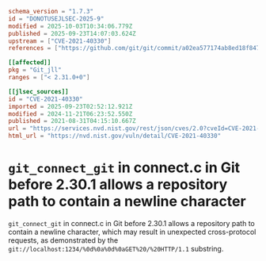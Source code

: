```toml
schema_version = "1.7.3"
id = "DONOTUSEJLSEC-2025-9"
modified = 2025-10-03T10:34:06.779Z
published = 2025-09-23T14:07:03.624Z
upstream = ["CVE-2021-40330"]
references = ["https://github.com/git/git/commit/a02ea577174ab8ed18f847cf1693f213e0b9c473", "https://github.com/git/git/compare/v2.30.0...v2.30.1", "https://lists.debian.org/debian-lts-announce/2022/10/msg00014.html", "https://github.com/git/git/commit/a02ea577174ab8ed18f847cf1693f213e0b9c473", "https://github.com/git/git/compare/v2.30.0...v2.30.1", "https://lists.debian.org/debian-lts-announce/2022/10/msg00014.html"]

[[affected]]
pkg = "Git_jll"
ranges = ["< 2.31.0+0"]

[[jlsec_sources]]
id = "CVE-2021-40330"
imported = 2025-09-23T02:52:12.921Z
modified = 2024-11-21T06:23:52.550Z
published = 2021-08-31T04:15:10.667Z
url = "https://services.nvd.nist.gov/rest/json/cves/2.0?cveId=CVE-2021-40330"
html_url = "https://nvd.nist.gov/vuln/detail/CVE-2021-40330"
```

# `git_connect_git` in connect.c in Git before 2.30.1 allows a repository path to contain a newline character

`git_connect_git` in connect.c in Git before 2.30.1 allows a repository path to contain a newline character, which may result in unexpected cross-protocol requests, as demonstrated by the `git://localhost:1234/%0d%0a%0d%0aGET%20/%20HTTP/1.1` substring.

